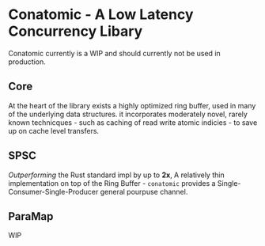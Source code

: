 # Conatomic - A Low Latency Concurrency Libary

Conatomic currently is a WIP and should currently not be used in production.

## Core
At the heart of the library exists a highly optimized ring buffer, used in many of the underlying data structures. 
it incorporates moderately novel, rarely known technicques - such as caching of read write atomic indicies - to save up on cache level transfers.

## SPSC
*Outperforming* the Rust standard impl by up to **2x**, A relatively thin implementation on top of the Ring Buffer - `conatomic` provides a Single-Consumer-Single-Producer general pourpuse channel.

## ParaMap
WIP
